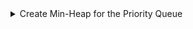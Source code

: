   <details> <summary>  Create Min-Heap for the Priority Queue </summary>
  
   <br/>
   
   ```c++
    // C++ program to demonstrate min heap for priority queue
    
   ```
   
  </details> 
